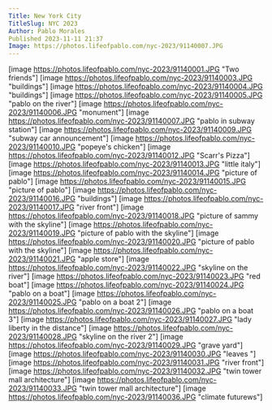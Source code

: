 ```yaml
---
Title: New York City
TitleSlug: NYC 2023
Author: Pablo Morales
Published 2023-11-11 21:37
Image: https://photos.lifeofpablo.com/nyc-2023/91140007.JPG
---
```

[image https://photos.lifeofpablo.com/nyc-2023/91140001.JPG  "Two friends"]
[image https://photos.lifeofpablo.com/nyc-2023/91140003.JPG  "buildings"]
[image https://photos.lifeofpablo.com/nyc-2023/91140004.JPG  "buildings"]
[image https://photos.lifeofpablo.com/nyc-2023/91140005.JPG  "pablo on the river"]
[image https://photos.lifeofpablo.com/nyc-2023/91140006.JPG  "monument"]
[image https://photos.lifeofpablo.com/nyc-2023/91140007.JPG  "pablo in subway station"]
[image https://photos.lifeofpablo.com/nyc-2023/91140009.JPG  "subway car announcement"]
[image https://photos.lifeofpablo.com/nyc-2023/91140010.JPG  "popeye's chicken"]
[image https://photos.lifeofpablo.com/nyc-2023/91140012.JPG  "Scarr's Pizza"]
[image https://photos.lifeofpablo.com/nyc-2023/91140013.JPG  "little italy"]
[image https://photos.lifeofpablo.com/nyc-2023/91140014.JPG  "picture of pablo"]
[image https://photos.lifeofpablo.com/nyc-2023/91140015.JPG  "picture of pablo"]
[image https://photos.lifeofpablo.com/nyc-2023/91140016.JPG  "buildings"]
[image https://photos.lifeofpablo.com/nyc-2023/91140017.JPG  "river front"]
[image https://photos.lifeofpablo.com/nyc-2023/91140018.JPG  "picture of sammy with the skyline"]
[image https://photos.lifeofpablo.com/nyc-2023/91140019.JPG  "picture of pablo with the skyline"]
[image https://photos.lifeofpablo.com/nyc-2023/91140020.JPG  "picture of pablo with the skyline"]
[image https://photos.lifeofpablo.com/nyc-2023/91140021.JPG  "apple store"]
[image https://photos.lifeofpablo.com/nyc-2023/91140022.JPG  "skyline on the river"]
[image https://photos.lifeofpablo.com/nyc-2023/91140023.JPG  "red boat"]
[image https://photos.lifeofpablo.com/nyc-2023/91140024.JPG  "pablo on a boat"]
[image https://photos.lifeofpablo.com/nyc-2023/91140025.JPG  "pablo on a boat 2"]
[image https://photos.lifeofpablo.com/nyc-2023/91140026.JPG  "pablo on a boat 3"]
[image https://photos.lifeofpablo.com/nyc-2023/91140027.JPG  "lady liberty in the distance"]
[image https://photos.lifeofpablo.com/nyc-2023/91140028.JPG  "skyline on the river 2"]
[image https://photos.lifeofpablo.com/nyc-2023/91140029.JPG  "grave yard"]
[image https://photos.lifeofpablo.com/nyc-2023/91140030.JPG  "leaves "]
[image https://photos.lifeofpablo.com/nyc-2023/91140031.JPG  "river front"]
[image https://photos.lifeofpablo.com/nyc-2023/91140032.JPG  "twin tower mall architecture"]
[image https://photos.lifeofpablo.com/nyc-2023/91140033.JPG  "twin tower mall architecture"]
[image https://photos.lifeofpablo.com/nyc-2023/91140036.JPG  "climate futurews"]
